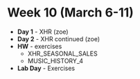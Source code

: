# Week 10 (March 6-11)

* **Day 1** - XHR (zoe)
* **Day 2** - XHR continued (zoe)
* **HW** - exercises
	* XHR_SEASONAL_SALES
	* MUSIC_HISTORY_4
* **Lab Day** - Exercises
